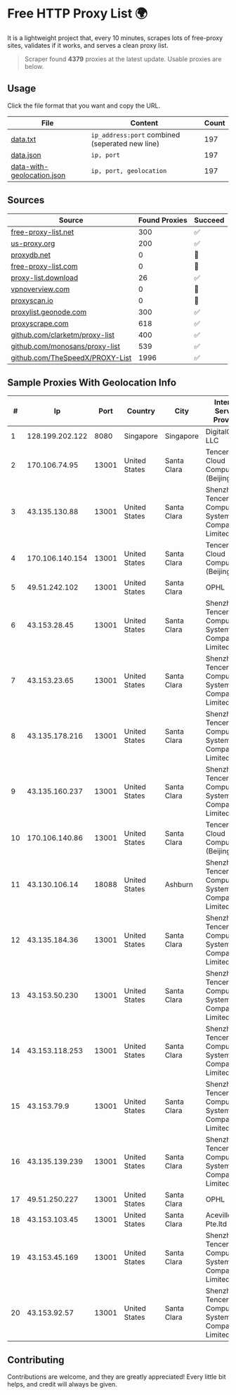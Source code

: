 
# Free HTTP Proxy List 🌍

It is a lightweight project that, every 10 minutes, scrapes lots of free-proxy sites, validates if it works, and serves a clean proxy list.


> Scraper found **4379** proxies at the latest update. Usable proxies are below.

## Usage

Click the file format that you want and copy the URL.


|File|Content|Count|
|----|-------|-----|
|[data.txt](https://raw.githubusercontent.com/themiralay/Proxy-List-World/master/data.txt)|`ip_address:port` combined (seperated new line)|197|
|[data.json](https://raw.githubusercontent.com/themiralay/Proxy-List-World/master/data.json)|`ip, port`|197|
|[data-with-geolocation.json](https://raw.githubusercontent.com/themiralay/Proxy-List-World/master/data-with-geolocation.json)|`ip, port, geolocation`|197|

## Sources

|Source|Found Proxies|Succeed|
|------|-------------|-------|
|[free-proxy-list.net](https://free-proxy-list.net)|300|✅|
|[us-proxy.org](https://www.us-proxy.org)|200|✅|
|[proxydb.net](http://proxydb.net)|0|🚫|
|[free-proxy-list.com](https://free-proxy-list.com/?page=&port=&type%5B%5D=http&type%5B%5D=https&up_time=0&search=Search)|0|🚫|
|[proxy-list.download](https://www.proxy-list.download/HTTP)|26|✅|
|[vpnoverview.com](https://vpnoverview.com/privacy/anonymous-browsing/free-proxy-servers)|0|🚫|
|[proxyscan.io](https://www.proxyscan.io)|0|🚫|
|[proxylist.geonode.com](https://proxylist.geonode.com/api/proxy-list?limit=300&page=1&sort_by=lastChecked&sort_type=desc&protocols=http,https)|300|✅|
|[proxyscrape.com](https://api.proxyscrape.com/v2/?request=displayproxies&protocol=http&timeout=10000&country=all&ssl=all&anonymity=all)|618|✅|
|[github.com/clarketm/proxy-list](https://raw.githubusercontent.com/clarketm/proxy-list/master/proxy-list-raw.txt)|400|✅|
|[github.com/monosans/proxy-list](https://raw.githubusercontent.com/monosans/proxy-list/main/proxies/http.txt)|539|✅|
|[github.com/TheSpeedX/PROXY-List](https://raw.githubusercontent.com/TheSpeedX/PROXY-List/master/http.txt)|1996|✅|


## Sample Proxies With Geolocation Info

|#|Ip|Port|Country|City|Internet Service Provider|
|-|--|----|-------|----|-------------------------|
|1|128.199.202.122|8080|Singapore|Singapore|DigitalOcean, LLC|
|2|170.106.74.95|13001|United States|Santa Clara|Tencent Cloud Computing (Beijing) Co|
|3|43.135.130.88|13001|United States|Santa Clara|Shenzhen Tencent Computer Systems Company Limited|
|4|170.106.140.154|13001|United States|Santa Clara|Tencent Cloud Computing (Beijing) Co|
|5|49.51.242.102|13001|United States|Santa Clara|OPHL|
|6|43.153.28.45|13001|United States|Santa Clara|Shenzhen Tencent Computer Systems Company Limited|
|7|43.153.23.65|13001|United States|Santa Clara|Shenzhen Tencent Computer Systems Company Limited|
|8|43.135.178.216|13001|United States|Santa Clara|Shenzhen Tencent Computer Systems Company Limited|
|9|43.135.160.237|13001|United States|Santa Clara|Shenzhen Tencent Computer Systems Company Limited|
|10|170.106.140.86|13001|United States|Santa Clara|Tencent Cloud Computing (Beijing) Co|
|11|43.130.106.14|18088|United States|Ashburn|Shenzhen Tencent Computer Systems Company Limited|
|12|43.135.184.36|13001|United States|Santa Clara|Shenzhen Tencent Computer Systems Company Limited|
|13|43.153.50.230|13001|United States|Santa Clara|Shenzhen Tencent Computer Systems Company Limited|
|14|43.153.118.253|13001|United States|Santa Clara|Shenzhen Tencent Computer Systems Company Limited|
|15|43.153.79.9|13001|United States|Santa Clara|Shenzhen Tencent Computer Systems Company Limited|
|16|43.135.139.239|13001|United States|Santa Clara|Shenzhen Tencent Computer Systems Company Limited|
|17|49.51.250.227|13001|United States|Santa Clara|OPHL|
|18|43.153.103.45|13001|United States|Santa Clara|Aceville Pte.ltd|
|19|43.153.45.169|13001|United States|Santa Clara|Shenzhen Tencent Computer Systems Company Limited|
|20|43.153.92.57|13001|United States|Santa Clara|Shenzhen Tencent Computer Systems Company Limited|



## Contributing

Contributions are welcome, and they are greatly appreciated! Every
little bit helps, and credit will always be given.

